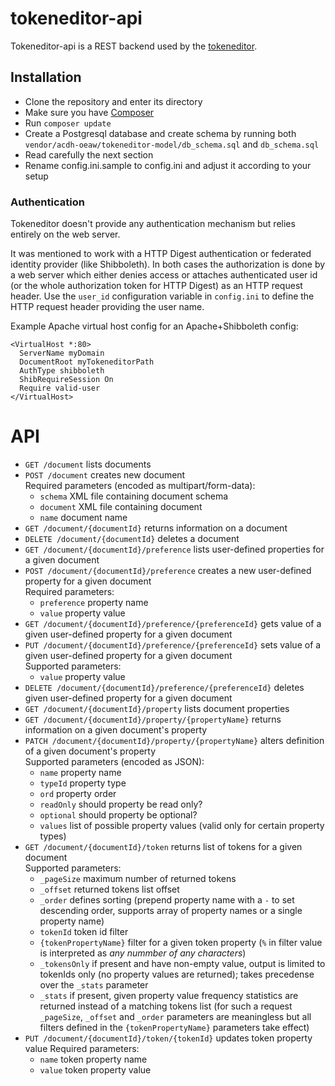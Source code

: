 # tokeneditor-api

Tokeneditor-api is a REST backend used by the [tokeneditor](https://github.com/acdh-oeaw/tokeneditor).

## Installation

- Clone the repository and enter its directory
- Make sure you have [Composer](https://getcomposer.org/)
- Run `composer update`
- Create a Postgresql database and create schema by running both `vendor/acdh-oeaw/tokeneditor-model/db_schema.sql` and `db_schema.sql`
- Read carefully the next section
- Rename config.ini.sample to config.ini and adjust it according to your setup

### Authentication

Tokeneditor doesn't provide any authentication mechanism but relies entirely on the web server.

It was mentioned to work with a HTTP Digest authentication or federated identity provider (like Shibboleth). In both cases the authorization is done by a web server which either denies access or attaches authenticated user id (or the whole authorization token for HTTP Digest) as an HTTP request header. Use the `user_id` configuration variable in `config.ini` to define the HTTP request header providing the user name.

Example Apache virtual host config for an Apache+Shibboleth config:
```
<VirtualHost *:80>
  ServerName myDomain
  DocumentRoot myTokeneditorPath
  AuthType shibboleth
  ShibRequireSession On
  Require valid-user
</VirtualHost>
```

# API

* `GET /document` lists documents
* `POST /document` creates new document  
  Required parameters (encoded as multipart/form-data):
    * `schema` XML file containing document schema
    * `document` XML file containing document
    * `name` document name
* `GET /document/{documentId}` returns information on a  document
* `DELETE /document/{documentId}` deletes a document
* `GET /document/{documentId}/preference` lists user-defined properties for a given document
* `POST /document/{documentId}/preference` creates a new user-defined property for a given document  
  Required parameters:
    * `preference` property name
    * `value` property value
* `GET /document/{documentId}/preference/{preferenceId}` gets value of a given user-defined property for a given document
* `PUT /document/{documentId}/preference/{preferenceId}` sets value of a given user-defined property for a given document  
  Supported parameters:
    * `value` property value
* `DELETE /document/{documentId}/preference/{preferenceId}` deletes given user-defined property for a given document
* `GET /document/{documentId}/property` lists document properties
* `GET /document/{documentId}/property/{propertyName}` returns information on a given document's property
* `PATCH /document/{documentId}/property/{propertyName}` alters definition of a given document's property  
  Supported parameters (encoded as JSON):
    * `name` property name
    * `typeId` property type
    * `ord` property order
    * `readOnly` should property be read only?
    * `optional` should property be optional?
    * `values` list of possible property values (valid only for certain property types)
* `GET /document/{documentId}/token` returns list of tokens for a given document  
  Supported parameters:
    * `_pageSize` maximum number of returned tokens
    * `_offset` returned tokens list offset
    * `_order` defines sorting (prepend property name with a `-` to set descending order, supports array of property names or a single property name)
    * `tokenId` token id filter
    * `{tokenPropertyName}` filter for a given token property (`%` in filter value is interpreted as *any nummber of any characters*)
    * `_tokensOnly` if present and have non-empty value, output is limited to tokenIds only (no property values are returned); takes precedense over the `_stats` parameter
    * `_stats` if present, given property value frequency statistics are returned instead of a matching tokens list (for such a request `_pageSize`, `_offset` and `_order` parameters are meaningless but all filters defined in the `{tokenPropertyName}` parameters take effect)
* `PUT /document/{documentId}/token/{tokenId}` updates token property value
  Required parameters:
    * `name` token property name
    * `value` token property value
```
